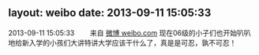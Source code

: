layout: weibo
date: 2013-09-11 15:05:33
---
<meta name="referrer" content="no-referrer" />

2013-09-11 15:05:33  &nbsp;&nbsp;&nbsp;&nbsp;&nbsp;&nbsp; 来自 <a href="http://weibo.com/" rel="nofollow">微博 weibo.com</a>
现在06级的小子们也开始叭叭地给新入学的小孩们大讲特讲大学应该干什么了，真是是可忍，孰不可忍！ ​​​
